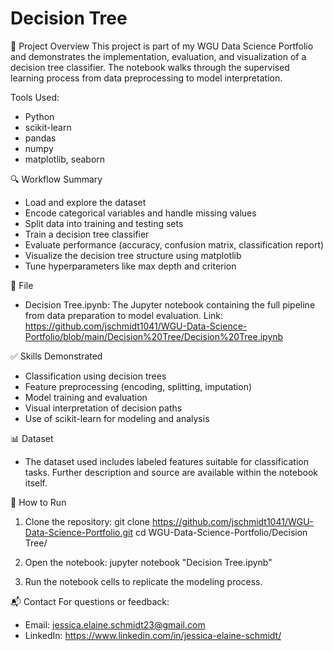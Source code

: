 # Decision Tree

📌 Project Overview
This project is part of my WGU Data Science Portfolio and demonstrates the implementation, evaluation, and visualization of a decision tree classifier. The notebook walks through the supervised learning process from data preprocessing to model interpretation.

Tools Used:
- Python
- scikit-learn
- pandas
- numpy
- matplotlib, seaborn

🔍 Workflow Summary
- Load and explore the dataset
- Encode categorical variables and handle missing values
- Split data into training and testing sets
- Train a decision tree classifier
- Evaluate performance (accuracy, confusion matrix, classification report)
- Visualize the decision tree structure using matplotlib
- Tune hyperparameters like max depth and criterion

📁 File
- Decision Tree.ipynb: The Jupyter notebook containing the full pipeline from data preparation to model evaluation.
  Link: https://github.com/jschmidt1041/WGU-Data-Science-Portfolio/blob/main/Decision%20Tree/Decision%20Tree.ipynb

✅ Skills Demonstrated
- Classification using decision trees
- Feature preprocessing (encoding, splitting, imputation)
- Model training and evaluation
- Visual interpretation of decision paths
- Use of scikit-learn for modeling and analysis

📊 Dataset
- The dataset used includes labeled features suitable for classification tasks. Further description and source are available within the notebook itself.

🚀 How to Run
1. Clone the repository:
   git clone https://github.com/jschmidt1041/WGU-Data-Science-Portfolio.git
   cd WGU-Data-Science-Portfolio/Decision Tree/

2. Open the notebook:
   jupyter notebook "Decision Tree.ipynb"

3. Run the notebook cells to replicate the modeling process.

📬 Contact
For questions or feedback:

- Email: jessica.elaine.schmidt23@gmail.com
- LinkedIn: https://www.linkedin.com/in/jessica-elaine-schmidt/
